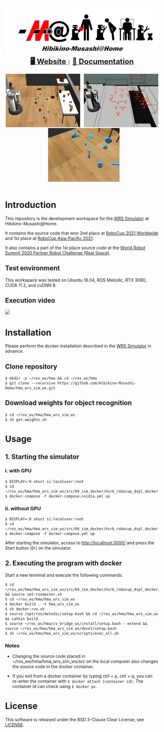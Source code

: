 <div align="center">
  <img src="resources/logo.png" />
  <div align="center">
    <!-- <b><font size="6">Hibikino-Musashi@Home</font></b><br> -->
    <a href="https://www.brain.kyutech.ac.jp/~hma/">
      <b><font size="5">&#x1f5a5; Website</font></b>
    </a>
    &nbsp;|&nbsp;
    <a href="https://hibikino-musashi-home.github.io/hma_wrs_sim_ws/">
      <b><font size="5">&#x1f4d6; Documentation</font></b><br>
    </a>
  </div><br>
  <img src="resources/mapping.png" width="500"/>&nbsp;&nbsp;
  <img src="resources/yolact.gif" width="234"/>
</div>
<br>

# Introduction
This repository is the development workspace for the [WRS Simulator](https://github.com/hsr-project/tmc_wrs_docker) at Hibikino-Musashi@Home.

It contains the source code that won 2nd place at [RoboCup 2021 Worldwide](https://athome.robocup.org/rc2021/) and 1st place at [RoboCup Asia-Pacific 2021](https://robocupap.org/robocuphome/).

It also contains a part of the 1st place source code at the [World Robot Summit 2020 Partner Robot Challenge (Real Space)](https://wrs.nedo.go.jp/wrs2020/challenge/service/partner.html).

## Test environment
This workspace was tested on Ubuntu 18.04, ROS Melodic, RTX 3090, CUDA 11.2, and cuDNN 8.

## Execution video
[![](https://img.youtube.com/vi/DRKtSZEgaNQ/0.jpg)](https://www.youtube.com/watch?v=DRKtSZEgaNQ)

# Installation
Please perform the docker installation described in the [WRS Simulator](https://github.com/hsr-project/tmc_wrs_docker) in advance.

## Clone repository
```
$ mkdir -p ~/ros_ws/hma && cd ~/ros_ws/hma
$ git clone --recursive https://github.com/Hibikino-Musashi-Home/hma_wrs_sim_ws.git
```

## Download weights for object recognition 
```
$ cd ~/ros_ws/hma/hma_wrs_sim_ws
$ sh get-weights.sh
```

# Usage
## 1. Starting the simulator
### i. with GPU
```
$ DISPLAY=:0 xhost si:localuser:root
$ cd ~/ros_ws/hma/hma_wrs_sim_ws/src/04_sim_docker/hsrb_robocup_dspl_docker
$ docker-compose -f docker-compose.nvidia.yml up
```

### ii. without GPU
```
$ DISPLAY=:0 xhost si:localuser:root
$ cd ~/ros_ws/hma/hma_wrs_sim_ws/src/04_sim_docker/hsrb_robocup_dspl_docker
$ docker-compose -f docker-compose.yml up
```

After starting the simulator, access to [http://localhost:3000/](http://localhost:3000/) and press the Start button (▷) on the simulator.

## 2. Executing the program with docker
Start a new terminal and execute the following commands.
```
$ cd ~/ros_ws/hma/hma_wrs_sim_ws/src/04_sim_docker/hsrb_robocup_dspl_docker/ && source set-rosmaster.sh
$ cd ~/ros_ws/hma/hma_wrs_sim_ws
$ docker build . -t hma_wrs_sim_ws
$ sh docker-run.sh
$ source /opt/ros/melodic/setup.bash && cd ~/ros_ws/hma/hma_wrs_sim_ws && catkin build
$ source ~/ros_ws/hma/cv_bridge_ws/install/setup.bash --extend && source ~/ros_ws/hma/hma_wrs_sim_ws/devel/setup.bash
$ sh ~/ros_ws/hma/hma_wrs_sim_ws/scripts/exec_all.sh
```
### Notes
- Changing the source code placed in ~/ros_ws/hma/hma_wrs_sim_ws/src on the local computer also changes the source code in the docker container.

- If you exit from a docker container by typing ctrl + p, ctrl + q, you can re-enter the container with `$ docker attach [container id]`.
The container id can check using `$ docker ps`.

# License
This software is released under the BSD 3-Clause Clear License, see [LICENSE](https://github.com/Hibikino-Musashi-Home/hma_wrs_sim_ws/blob/master/LICENSE).